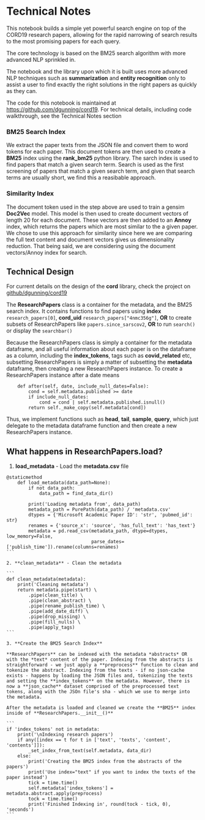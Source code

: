 # Technical Notes

This notebook builds a simple yet powerful search engine on top of the CORD19 research papers, allowing for the rapid narrowing of search results to the most promising papers for each query.

The core technology is based on the BM25 search algorithm with more advanced NLP sprinkled in. 

The notebook and the library upon which it is built uses more advanced NLP techniques such as **summarization** and **entity recognition** only to assist a user to find exactly the right solutions in the right papers as quickly as they can. 

The code for this notebook is maintained at https://github.com/dgunning/cord19. For technical details, including code walkthrough, see the Technical Notes section

### BM25 Search Index
We extract the paper texts from the JSON file and convert them to word tokens for each paper. This document tokens are then used to create a **BM25** index using the **rank_bm25** python library. The sarch index is used to find papers that match a given search term. Search is used as the first screening of papers that match a given search term, and given that search terms are usually short, we find this a reasibable approach. 

### Similarity Index
The document token used in the step above are used to train a gensim **Doc2Vec** model. This model is then used to create document vectors of length 20 for each document. These vectors are then added to an **Annoy** index, which returns the papers which are most similar to the a given paper. We chose to use this approach for similarity since here we are comparing the full text content and document vectors gives us dimensionality reduction. That being said, we are considering using the document vectors/Annoy index for search.

## Technical Design

For current details on the design of the **cord** library, check the project on [github/dgunning/cord19](https://github.com/dgunning/cord19)

The **ResearchPapers** class is a container for the metadata, and the BM25 search index. It contains functions to find papers using **index** `research_papers[0]`,  **cord_uid** `research_papers["4nmc356g"]`, **OR** to create subsets of ResearchPapers like `papers.since_sarscov2`, **OR** to run `search()` or display the `searchbar()`

Because the ResearchPapers class is simply a container for the metadata dataframe, and all useful information about each paper is on the dataframe as a column, including the **index_tokens**, tags such as **covid_related** etc, subsetting ResearchPapers is simply a matter of subsetting the **metadata** dataframe, then creating a new ResearchPapers instance. To create a ResearchPapers instance after a date means 

```
    def after(self, date, include_null_dates=False):
        cond = self.metadata.published >= date
        if include_null_dates:
            cond = cond | self.metadata.published.isnull()
        return self._make_copy(self.metadata[cond])
```

Thus, we implement functions such as **head**, **tail**, **sample**, **query**, which just delegate to the metadata dataframe function and then create a new ResearchPapers instance.

## What happens in ResearchPapers.load?

1. **load_metadata** - Load the **metadata.csv** file

````
@staticmethod
    def load_metadata(data_path=None):
        if not data_path:
            data_path = find_data_dir()

        print('Loading metadata from', data_path)
        metadata_path = PurePath(data_path) / 'metadata.csv'
        dtypes = {'Microsoft Academic Paper ID': 'str', 'pubmed_id': str}
        renames = {'source_x': 'source', 'has_full_text': 'has_text'}
        metadata = pd.read_csv(metadata_path, dtype=dtypes, low_memory=False,
                               parse_dates=['publish_time']).rename(columns=renames)
```

2. **clean_metadata** - Clean the metadata

```
def clean_metadata(metadata):
    print('Cleaning metadata')
    return metadata.pipe(start) \
        .pipe(clean_title) \
        .pipe(clean_abstract) \
        .pipe(rename_publish_time) \
        .pipe(add_date_diff) \
        .pipe(drop_missing) \
        .pipe(fill_nulls) \
        .pipe(apply_tags)
```

3. **Create the BM25 Search Index**

**ResearchPapers** can be indexed with the metadata *abstracts* OR with the *text* content of the paper. Indexing from the abstracts is straightforward - we just apply a **preprocess** function to clean and tokenize the abstract. Indexing from the texts - if no json-cache exists - happens by loading the JSON files and, tokenizing the texts and setting the **index_tokens** on the metadata. However, there is now a **json_cache** dataset comprised of the preprocessed text tokens, along with the JSOn file's sha - which we use to merge into the metadata.

After the metadata is loaded and cleaned we create the **BM25** index inside of **ResearchPapers.__init__()**

```
if 'index_tokens' not in metadata:
    print('\nIndexing research papers')
    if any([index == t for t in ['text', 'texts', 'content', 'contents']]):
        _set_index_from_text(self.metadata, data_dir)
    else:
        print('Creating the BM25 index from the abstracts of the papers')
        print('Use index="text" if you want to index the texts of the paper instead')
        tick = time.time()
        self.metadata['index_tokens'] = metadata.abstract.apply(preprocess)
        tock = time.time()
        print('Finished Indexing in', round(tock - tick, 0), 'seconds')
```